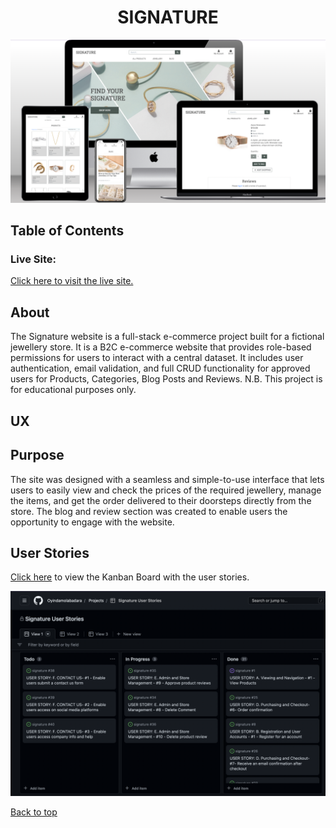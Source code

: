 
<h1 align="center">SIGNATURE</h1>

<img src="media/readme_images/final_design.png">

## **Table of Contents**

### **Live Site:**

[Click here to visit the live site.](https://signature.herokuapp.com/)

## **About**

The Signature website is a full-stack e-commerce project built for a fictional jewellery store. It is a B2C e-commerce website that provides role-based permissions for users to interact with a central dataset. It includes user authentication, email validation, and full CRUD functionality for approved users for Products, Categories, Blog Posts and Reviews. N.B. This project is for educational purposes only.

## **UX**

## **Purpose**

The site was designed with a seamless and simple-to-use interface that lets users to easily view and check the prices of the required jewellery, manage the items,  and get the order delivered to their doorsteps directly from the store. The blog and review section was created to enable users the opportunity to engage with the website.

## **User Stories**

[Click here](https://github.com/users/Oyindamolabadara/projects/3) to view the Kanban Board with the user stories.

![Kanban Board](media/readme_images/kanban_board.png)






[Back to top](#)